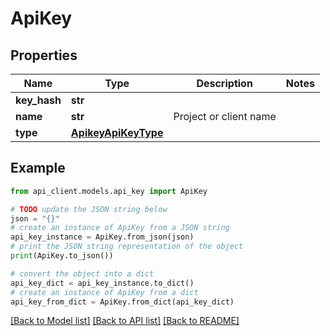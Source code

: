 # ApiKey


## Properties

Name | Type | Description | Notes
------------ | ------------- | ------------- | -------------
**key_hash** | **str** |  | 
**name** | **str** | Project or client name | 
**type** | [**ApikeyApiKeyType**](ApikeyApiKeyType.md) |  | 

## Example

```python
from api_client.models.api_key import ApiKey

# TODO update the JSON string below
json = "{}"
# create an instance of ApiKey from a JSON string
api_key_instance = ApiKey.from_json(json)
# print the JSON string representation of the object
print(ApiKey.to_json())

# convert the object into a dict
api_key_dict = api_key_instance.to_dict()
# create an instance of ApiKey from a dict
api_key_from_dict = ApiKey.from_dict(api_key_dict)
```
[[Back to Model list]](../README.md#documentation-for-models) [[Back to API list]](../README.md#documentation-for-api-endpoints) [[Back to README]](../README.md)


